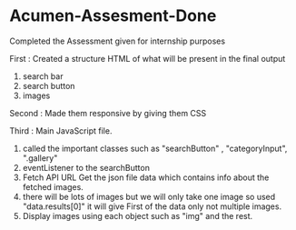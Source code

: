 # Acumen-Assesment-Done
Completed the Assessment given for internship purposes

First : Created a structure HTML of what will be present in the final output
1. search bar
2. search button
3. images

Second : Made them responsive by giving them CSS

Third : Main JavaScript file.

1. called the important  classes such as "searchButton" , "categoryInput", ".gallery"
2. eventListener to the searchButton
3. Fetch API URL Get the json file data which contains info about the fetched images.
4. there will be lots of images but we will only take one image so used  "data.results[0]" it will give First of the data only not multiple images.
5. Display images using each object such as "img" and the rest.
